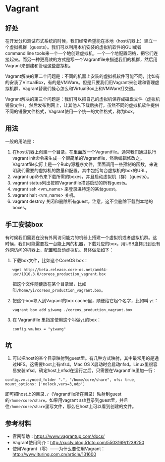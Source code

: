 # Vagrant

## 好处

在开发分和测试布式系统的时候，我们经常希望能在本地（host机器上）建立一个虚拟机群（guests）。我们可以利用本机安装的虚拟机软件的GUI或者command line tools来一个一个地创建虚拟机，一个一个地配置网络，把它们连接起来。而另一种更高效的方式是写一个Vagrantfile来描述我们的机群，然后用Vagrant来创建和管理这些虚拟机。

Vagrant解决的第二个问题是：不同的机器上安装的虚拟机软件可能不同，比如有的安装了VirtualBox，有的是VMWare。但是只要我们用Vagrant来创建和管理虚拟机群，Vagrant替我们操心怎么和VirtualBox上和VMWare打交道。

Vagrant解决的第三个问题是：我们可以把自己的虚拟机保存成磁盘文件（虚拟机镜像文件），然后发布到网上，让其他人下载后执行。虽然不同的虚拟机软件提供不同的镜像文件格式，Vagrant使用一个统一的文件格式，称为box。

## 用法

一般的用法是：

1. 在host机器上创建一个目录，在里面放一个Vagrantfile。通常我们通过执行vagrant init命令来生成一个很简单的Vagrantfile，然后编辑修改之。Vagrantfile实际上是一个Ruby源程序文件，里面调用一些预制的函数，来说明我们需要的虚拟机的数量和配置。其中包括每台虚拟机的box的URL。
1. vagrant up命令来下载所需的boxes，并且启动虚拟机（群）（guests）。
1. vagrant status列出按照Vagrantfile描述启动的所有guests。
1. vagrant ssh <vm_name> 来登录进特定的某台guest。
1. vagrant halt <vm_name> 关机。
1. vagrant destroy 关闭和删除所有guest。注意，这不会删除下载到本地的boxes。

## 手工安装box

有时候我们需要在没有外网访问能力的机器上搭建一个虚拟机或者虚拟机群。这
时候，我们可能需要找一台能上网的机器，下载对应的box，用USB盘拷贝到没有
外网访问的机器上，配置和启动虚拟机。具体做法如下：

1. 下载box文件，比如这个CoreOS box：

   ```
   wget http://beta.release.core-os.net/amd64-usr/1010.3.0/coreos_production_vagrant.box
   ```

   把这个文件随便放在某个目录里，比如叫`/home/yi/coreos_production_vagrant.box`。

1. 把这个box导入到Vagrant的box cache里，顺便给它起个名字，比如叫 `yi`：

   ```
   vagrant box add yiwang ./coreos_production_vagrant.box
   ```

1. 在 Vagrantfile 里指定使用这个叫做`yi`的box：

   ```
   config.vm.box = "yiwang"
   ```

## 坑

1. 可以把host的某个目录映射到guest里。有几种方式映射，其中最常用的是通过NFS。这需要host上有nfsd。Mac OS X启动时会启动nfsd。Linux里很容易安装nfsd。确定host上nfsd在运行之后，只需要在Vagrantfile里加一行：

```
config.vm.synced_folder ".", "/home/core/share", nfs: true, mount_options: ['nolock,vers=3,udp']
```

即可把host上的目录`./`（Vagrantfile所在目录）映射到guest的`/home/core/share`。如果用vagrant ssh登录到guest里，并且往`/home/core/share`里写文件，那么在host上可以看到创建的文件。

## 参考材料

* 官网帮助：https://www.vagrantup.com/docs/
* Vagrant使用简介：http://xuclv.blog.51cto.com/5503169/1239250
* 使用Vagrant（零）——为什么要使用Vagrant：http://www.ituring.com.cn/article/131600
